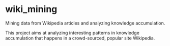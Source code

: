 wiki_mining
===========

Mining data from Wikipedia articles and analyzing knowledge accumulation.

This project aims at analyzing interesting patterns in knowledge accumulation that happens in a crowd-sourced, popular site Wikipedia.
